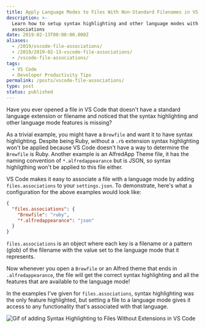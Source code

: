 ```yaml
---
title: Apply Language Modes to Files With Non-Standard Filenames in VS Code
description: >-
  Learn how to setup syntax highlighting and other language modes with file
  associations
date: 2019-02-13T00:00:00.000Z
aliases:
  - /2019/vscode-file-associations/
  - /2019/2019-02-13-vscode-file-associations/
  - /vscode-file-associations/
tags:
  - VS Code
  - Developer Productivity Tips
permalink: /posts/vscode-file-associations/
type: post
status: published
---
```




Have you ever opened a file in VS Code that doesn't have a standard language extension or filename and noticed that the syntax highlighting and other language mode features is missing?

As a trivial example, you might have a `Brewfile` and want it to have syntax highlighting. Despite being Ruby, without a `.rb` extension syntax highlighting won't be applied because VS Code doesn't have a way to determine the `Brewfile` is Ruby. Another example is an AlfredApp Theme file, it has the naming convention of `*.alfredappearance` but is JSON, so syntax highligthing won't be applied to this file either.

VS Code makes it easy to associate a file with a language mode by adding `files.associations` to your `settings.json`. To demonstrate, here's what a configuration for the above examples would look like:

```json
{
  "files.associations": {
    "Brewfile": "ruby",
    "*.alfredappearance": "json"
  }
}
```

`files.associations` is an object where each key is a filename or a pattern (glob) of the filename with the value set to the language mode that it represents.

Now whenever you open a `Brewfile` or an Alfred theme that ends in `.alfredappearance`, the file will get the correct syntax highlighting and all the features that are available to the language mode!

In the examples I've given for `files.associations`, syntax highlighting was the only feature highlighted, but setting a file to a language mode gives it access to any functionality that's associated with that language.

![Gif of adding Syntax Highlighting to Files Without Extensions in VS Code](https://user-images.githubusercontent.com/1024544/52688212-4f697300-2f0a-11e9-8621-5763dd263082.gif)
